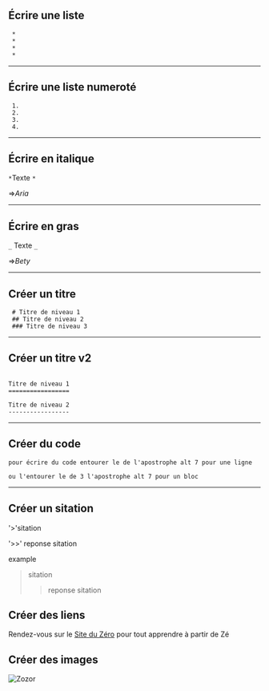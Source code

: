 ## Écrire une liste
```
 *
 *
 *
 *
```
***
## Écrire une liste numeroté

```
 1.
 2.
 3.
 4.
```
***
## Écrire en italique

` * `Texte `*`

=>*Aria*

***
## Écrire en gras

 
`_` Texte `_`

=>_Bety_

***
## Créer un titre

```
 # Titre de niveau 1
 ## Titre de niveau 2
 ### Titre de niveau 3
```
***

## Créer un titre v2

 ```
 
 Titre de niveau 1
 =================

Titre de niveau 2
 -----------------

 ```
 ***


## Créer du code

```
pour écrire du code entourer le de l'apostrophe alt 7 pour une ligne
```

```
ou l'entourer le de 3 l'apostrophe alt 7 pour un bloc
```
***

## Créer un sitation

'>'sitation 

'>>' reponse sitation

example

> sitation 
>> reponse sitation

## Créer des liens

Rendez-vous sur le [Site du Zéro](http://www.siteduzero.com) pour tout apprendre à partir de Zé


 ## Créer des images
 
 ![Zozor](http://uploads.siteduzero.com/files/420001_421000/420263.png)




 
 
